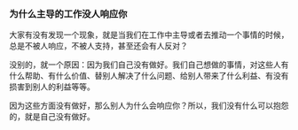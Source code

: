 ### 为什么主导的工作没人响应你

大家有没有发现一个现象，就是当我们在工作中主导或者去推动一个事情的时候，总是不被人响应，不被人支持，甚至还会有人反对？

没别的，就一个原因：因为我们自己没有做好。我们自己想做的事情，对这些人有什么帮助、有什么价值、替别人解决了什么问题、给别人带来了什么利益、有没有损害到别人的利益等等。

因为这些方面没有做好，那么别人为什么会响应你？所以，我们没有什么可以抱怨的，就是自己没有做好。